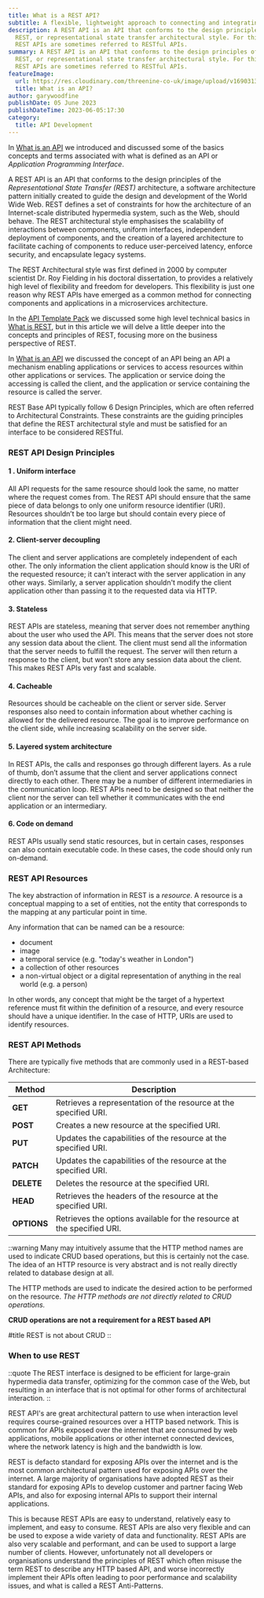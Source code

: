 ```yaml
---
title: What is a REST API?
subtitle: A flexible, lightweight approach to connecting and integrating applications.
description: A REST API is an API that conforms to the design principles of the
  REST, or representational state transfer architectural style. For this reason,
  REST APIs are sometimes referred to RESTful APIs.
summary: A REST API is an API that conforms to the design principles of the
  REST, or representational state transfer architectural style. For this reason,
  REST APIs are sometimes referred to RESTful APIs.
featureImage:
  url: https://res.cloudinary.com/threenine-co-uk/image/upload/v1690313880/what-is-a-rest-api_bfneoa.jpg
  title: What is an API?
author: garywoodfine
publishDate: 05 June 2023
publishDateTime: 2023-06-05:17:30
category:
  title: API Development
---
```


In [What is an API](https://threenine.blog/posts/what-is-an-api "What is an API | threenine.co.uk") we introduced and discussed some of the
basics concepts and terms associated with what is defined as an API or _Application Programming Interface_. 

A REST API is an API that conforms to the design principles of the *_Representational State Transfer (REST)_*
architecture, a software architecture pattern initially created to guide the design and development of the
World Wide Web. REST defines a set of constraints for how the architecture of an Internet-scale 
distributed hypermedia system, such as the Web, should behave. The REST architectural style emphasises the scalability 
of interactions between components, uniform interfaces, independent deployment of components, and the creation of a 
layered architecture to facilitate caching of components to reduce user-perceived latency, enforce security, and 
encapsulate legacy systems. 

The REST Architectural style was first defined in 2000 by computer scientist Dr. Roy Fielding in his doctoral 
dissertation, to provides a relatively high level of flexibility and freedom for developers. This flexibility is just 
one reason why REST APIs have emerged as a common method for connecting components and applications in a microservices 
architecture.

In the [API Template Pack](https://www.apitemplatepack.com/) we discussed some high level technical basics in [What is REST](https://www.apitemplatepack.com/docs/introduction/what-is-rest/),
but in this article we will delve a little deeper into the concepts and principles of REST, focusing more on the business
perspective of REST.

In [What is an API](https://threenine.blog/posts/what-is-an-api) we discussed the concept of an API being an API a 
mechanism  enabling applications or services to access resources within other applications or services. The application 
or service doing the accessing is called the client, and the application or service containing the resource is called 
the server.

REST Base API typically follow 6 Design Principles, which are often referred to Architectural Constraints. These
constraints are the guiding principles that define the REST architectural style and must be satisfied for an interface
to be considered RESTful.

### REST API Design Principles

#### 1 . Uniform interface

All API requests for the same resource should look the same, no matter where the request comes from. The REST API 
should ensure that the same piece of data belongs to only one uniform resource identifier (URI). Resources shouldn’t be 
too large but should contain every piece of information that the client might need.

#### 2. Client-server decoupling


The client and server applications are completely independent of each other. The only information 
the client application should know is the URI of the requested resource; it can't interact with the server application 
in any other ways. Similarly, a server application shouldn't modify the client application other than passing it to 
the requested data via HTTP.

#### 3. Stateless

REST APIs are stateless, meaning that server does not remember anything about the user who used the API. This means
that the server does not store any session data about the client. The client must send all the information that the
server needs to fulfill the request. The server will then return a response to the client, but won’t store any session
data about the client. This makes REST APIs very fast and scalable.

#### 4. Cacheable

Resources should be cacheable on the client or server side. Server responses also need to contain information about 
whether caching is allowed for the delivered resource. The goal is to improve performance on the client side, while 
increasing scalability on the server side.

#### 5. Layered system architecture

In REST APIs, the calls and responses go through different layers. As a rule of thumb, don’t assume that the client 
and server applications connect directly to each other. There may be a number of different intermediaries in the 
communication loop. REST APIs need to be designed so that neither the client nor the server can tell whether it 
communicates with the end application or an intermediary.

#### 6. Code on demand 

REST APIs usually send static resources, but in certain cases, responses can also contain executable code. In these 
cases, the code should only run on-demand.


### REST API Resources

The key abstraction of information in REST is a _resource_.  A resource is a conceptual mapping to a set of entities, 
not the entity that corresponds to the mapping at any particular point in time.

Any information that can be named can be a resource: 
* document 
* image
* a temporal service (e.g. "today's weather in London") 
* a collection of other resources
* a non-virtual object or a digital representation of anything in the real world  (e.g. a person)

In other words, any concept that might be the target of a hypertext reference must fit within the definition of a resource,
and every resource should have a unique identifier. In the case of HTTP, URIs are used to identify resources.


### REST API Methods

There are typically five methods that are commonly used in a REST-based Architecture:

| Method      | Description |
|-------------| ----------- |
| **GET**     | Retrieves a representation of the resource at the specified URI. |
| **POST**    | Creates a new resource at the specified URI. |
| **PUT**     | Updates the capabilities of the resource at the specified URI. |
| **PATCH**   | Updates the capabilities of the resource at the specified URI. |
| **DELETE**  | Deletes the resource at the specified URI. |
| **HEAD**    | Retrieves the headers of the resource at the specified URI. |
| **OPTIONS** | Retrieves the options available for the resource at the specified URI. |



::warning
Many may intuitively assume that the HTTP method names are used to indicate CRUD based operations, but this is certainly
not the case.  The idea of an HTTP resource is very abstract and is not really directly related to database design at all.

The HTTP methods are used to indicate the desired action to be performed on the resource. *The HTTP methods are not directly related to CRUD operations.*

**CRUD operations are not a requirement for a REST based API**

#title 
  REST is not about CRUD
::

### When to use REST

::quote
 The REST interface is designed to be efficient for large-grain hypermedia data transfer, optimizing for the common case
    of the Web, but resulting in an interface that is not optimal for other forms of architectural interaction.
::

REST API's are great architectural pattern to use when interaction level requires course-grained resources over a HTTP based network.
This is common for APIs exposed over the internet that are consumed by web applications, mobile applications or other
internet connected devices, where the network latency is high and the bandwidth is low.

REST is defacto standard for exposing APIs over the internet and is the most common architectural pattern used for
exposing APIs over the internet. A large majority of organisations have adopted REST as their standard for exposing
APIs to develop customer and partner facing Web APIs, and also for exposing internal APIs to support their internal
applications.

This is because REST APIs are easy to understand, relatively easy to implement, and easy to consume. REST APIs are also very
flexible and can be used to expose a wide variety of data and functionality. REST APIs are also very scalable and
performant, and can be used to support a large number of clients.  However, unfortunately not all developers or 
organisations understand the principles of REST which often misuse the term REST to describe any HTTP based API, and worse
incorrectly implement their APIs often leading to poor performance and scalability issues, and what is called a REST Anti-Patterns.


